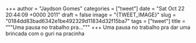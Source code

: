 
+++
author = "Jaydson Gomes"
categories = ["tweet"]
date = "Sat Oct 22 20:44:09 +0000 2011"
draft = false
image = "{TWEET_IMAGE}"
slug = "0184dd83bad6342e1be492329d11834d32f15ba7"
tags = ["tweet"]
title = """Uma pausa no trabalho pra..."""
+++
Uma pausa no trabalho pra dar uma brincada com o guri na pracinha
